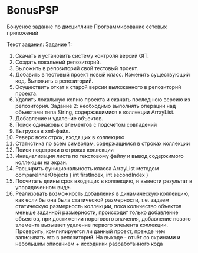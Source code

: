 # BonusPSP
Бонусное задание по дисциплине Программирование сетевых приложений

Текст задания:
Задание 1:
1. Скачать и установить систему контроля версий GIT. 
2. Создать локальный репозиторий.
3. Выложить в репозиторий свой тестовый проект. 
4. Добавить в тестовый проект новый класс. Изменить существующий код. Выложить в репозиторий. 
5. Осуществить откат к старой версии выложенного в репозиторий проекта. 
6. Удалить локальную копию проекта и скачать последнюю версию из репозитория. 
Задание 2: необходимо выполнять операции над объектами типа String, содержащимися в коллекции ArrayList. 
1. Добавление и удаление объектов. 
2. Поиск одинаковых элементов с подсчетом совпадений
3. Выгрузка в xml-файл. 
4. Реверс всех строк, входящих в коллекцию 
5. Статистика по всем символам, содержащимся в строках коллекции 
6. Поиск подстроки в строках коллекции 
7. Инициализация листа по текстовому файлу и вывод содержимого коллекции на экран.
8. Расширить функциональность класса ArrayList методом compareInnerObjects ( int firstIndex, int secondIndex ) 
9. Посчитать длины срок входящих в коллекцию, и вывести результат в упорядоченном виде. 
10. Реализовать возможность добавления в динамическую коллекцию, как если бы она была статической размерности, т.е. задаем статическую размерность коллекции, пока количество объектов меньше заданной размерности, происходит только добавление объектов, при достижении порогового значения, добавление нового элемента вызывает удаление первого элемента коллекции. Проверить, компилируется ли данный проект, прежде чем записывать его в репозиторий.
На выходе - отчёт со скринами и небольшим описанием + исходники разработанного кода
